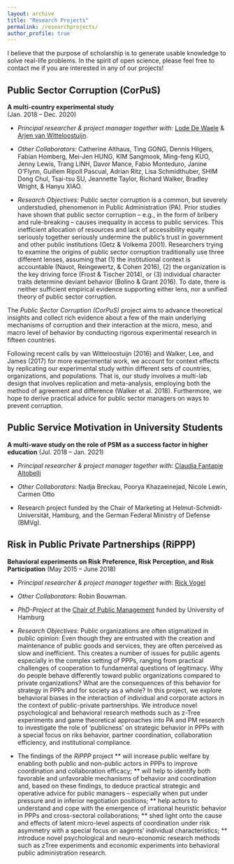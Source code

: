 ```yaml
---
layout: archive
title: "Research Projects"
permalink: /researchprojects/
author_profile: true
---
```


I believe that the purpose of scholarship is to generate usable knowledge to solve real-life problems. In the spirit of open science, please feel free to contact me if you are interested in any of our projects!



<h2>Public Sector Corruption (CorPuS)</h2>

**A multi-country experimental study**      
(Jan. 2018 – Dec. 2020)

* *Principal researcher & project manager together with:*  	<a href="https://www.uantwerpen.be/en/staff/lode-dewaele/">Lode De Waele</a> & <a href="https://www.knaw.nl/nl/leden/leden/14889">Arjen van Witteloostuijn</a>.

* *Other Collaborators:* Catherine Althaus, Ting GONG, Dennis Hilgers, Fabian Homberg, Mei-Jen HUNG, KIM Sangmook, Ming-feng KUO, Jenny Lewis, Trang LINH, Davor Mance, Fabio Monteduro, Janine O’Flynn, Guillem Ripoll Pascual, Adrian Ritz, Lisa Schmidthuber, SHIM Dong Chul, Tsai-tsu SU, Jeannette Taylor, Richard Walker, Bradley Wright, & Hanyu XIAO.

* *Research Objectives:*
Public sector corruption is a common, but severely understudied, phenomenon in Public Administration (PA). Prior studies have shown that public sector corruption – e.g., in the form of bribery and rule-breaking – causes inequality in access to public services. This inefficient allocation of resources and lack of accessibility equity seriously together seriously undermine the public’s trust in government and other public institutions (Getz & Volkema 2001). Researchers trying to examine the origins of public sector corruption traditionally use three different lenses, assuming that (1) the institutional context is accountable (Navot, Reingewertz, & Cohen 2016), (2) the organization is the key driving force (Frost & Tischer 2014), or (3) individual character traits determine deviant behavior (Bolino & Grant 2016). To date, there is neither sufficient empirical evidence supporting either lens, nor a unified theory of public sector corruption.

The *Public Sector Corruption (CorPuS)* project aims to advance theoretical insights and collect rich evidence about a few of the main underlying mechanisms of corruption and their interaction at the micro, meso, and macro level of behavior by conducting rigorous experimental research in fifteen countries.

Following recent calls by van Witteloostuijn (2016) and Walker, Lee, and James (2017) for more experimental work, we account for context effects by replicating our experimental study within different sets of countries, organizations, and populations. That is, our study involves a multi-lab design that involves replication and meta-analysis, employing both the method of agreement and difference (Walker et al. 2018). Furthermore, we hope to derive practical advice for public sector managers on ways to prevent corruption.



<h2>Public Service Motivation in University Students</h2>

**A multi-wave study on the role of PSM as a success factor in higher education**
(Jul. 2018 – Jan. 2021)

* *Principal researcher & project manager together with*:  	<a href="https://www.hsu-hh.de/marketing/team#details-0-0">Claudia Fantapie Altobelli</a>

* *Other Collaborators*: Nadja Breckau, Poorya Khazaeinejad, Nicole Lewin, Carmen Otto

* Research project funded by the Chair of Marketing at Helmut-Schmidt-Universität, Hamburg, and the German Federal Ministry of Defense (BMVg).




<h2>Risk in Public Private Partnerships (RiPPP)</h2>

**Behavioral experiments on Risk Preference, Risk Perception, and Risk Participation**
(May 2015 – June 2018)


* *Principal researcher & project manager together with*:  	<a href="https://www.wiso.uni-hamburg.de/en/fachbereich-sozoek/professuren/vogel-rick/team/vogel-rick.html">Rick Vogel</a>

* *Other Collaborators*: Robin Bouwman.

* *PhD-Project* at the  	<a href="https://www.wiso.uni-hamburg.de/en/fachbereich-sozoek/professuren/vogel-rick/forschung/forschungsprojekte/rippp.html">Chair of Public Management</a> funded by University of Hamburg

* *Research Objectives*:
Public organizations are often stigmatized in public opinion: Even though they are entrusted with the creation and maintenance of public goods and services, they are often perceived as slow and inefficient. This creates a number of issues for public agents especially in the complex setting of PPPs, ranging from practical challenges of cooperation to fundamental questions of legitimacy.
Why do people behave differently toward public organizations compared to private organizations? What are the consequences of this behavior for strategy in PPPs and for society as a whole?
In this project, we explore behavioral biases in the interaction of individual and corporate actors in the context of public-private partnerships. We introduce novel psychological and behavioral research methods such as z-Tree experiments and game theoretical approaches into PA and PM research to investigate the role of ‘publicness’ on strategic behavior in PPPs with a special focus on riks behavior, partner coordination, collaboration efficiency, and institutional compliance.

* The findings of the *RiPPP* project
** will increase public welfare by enabling both public and non-public actors in PPPs to improve coordination and collaboration efficacy;
** will help to identify both favorable and unfavorable mechanisms of behavior and coordination and, based on these findings, to deduce practical strategic and operative advice for public managers – especially when put under pressure and in inferior negotiation positions;
** help actors to understand and cope with the emergence of irrational heuristic behavior in PPPs and cross-sectoral collaborations;
** shed light onto the cause and effects of latent micro-level aspects of coordination under risk asymmetry with a special focus on aagents’ individual characteristics;
** introduce novel psychological and neuro-economic research methods such as zTree experiments and economic experiments into behavioral public administration research.
